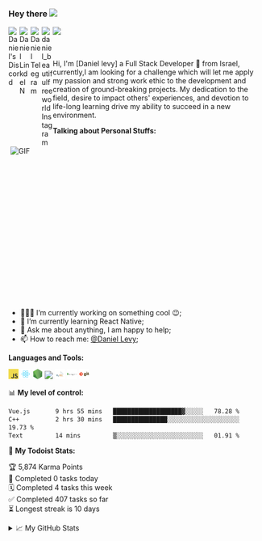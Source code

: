 ### Hey there <img src="https://media.giphy.com/media/hvRJCLFzcasrR4ia7z/giphy.gif" width="25px">
<a href="https://discord.gg/WqBSqVsP">
  <img align="left" alt="Daniel's Discord" width="22px" src="https://cdn.jsdelivr.net/npm/simple-icons@v3/icons/discord.svg" />
</a>

<a href="https://www.linkedin.com/in/daniel-levy-fullstack-developer/">
  <img align="left" alt="Daniel LinkdeIN" width="22px" src="https://cdn.jsdelivr.net/npm/simple-icons@v3/icons/linkedin.svg" />
</a>
<a href="https://t.me/joinchat/OdWfMBbarOqVkWe-OhrMRg">
  <img align="left" alt="Daniel Telegram" width="22px" src="https://cdn.jsdelivr.net/npm/simple-icons@v3/icons/telegram.svg" />
</a>
<a href="https://www.instagram.com/daniel_beautifulfreeworld/">
  <img align="left" alt="daniel_beautifulfreeworld Instagram" width="22px" src="https://cdn.jsdelivr.net/npm/simple-icons@v3/icons/instagram.svg" />
</a>



![](https://visitor-badge.glitch.me/badge?page_id=swiftkatana.swiftkatana)

<br />

Hi, I'm [Daniel levy] a Full Stack Developer 🚀 from Israel, currently,I am looking for a challenge which will let me apply my passion and strong work ethic to the development and creation of ground-breaking projects. My dedication to the field, desire to impact others' experiences, and devotion to life-long learning drive my ability to succeed in a new environment.  


  <img align="right" alt="GIF" src="https://github.com/abhisheknaiidu/abhisheknaiidu/blob/master/code.gif?raw=true" width="500" height="320" />
  
**Talking about Personal Stuffs:**

- 👨🏽‍💻 I’m currently working on something cool :wink:;
- 🌱 I’m currently learning React Native; 
- 💬 Ask me about anything, I am happy to help;
- 📫 How to reach me: [@Daniel Levy](https://www.linkedin.com/in/daniel-levy-fullstack-developer/);
<!-- 📝[Resume](https://drive.google.com/file/d/10GKdScol1BXsMQmSVO30rswZ8lqkakmy/view) -->

**Languages and Tools:**  

<code><img height="20" src="https://raw.githubusercontent.com/github/explore/80688e429a7d4ef2fca1e82350fe8e3517d3494d/topics/javascript/javascript.png"></code>
<code><img height="20" src="https://raw.githubusercontent.com/github/explore/80688e429a7d4ef2fca1e82350fe8e3517d3494d/topics/react/react.png"></code>
<code><img height="20" src="https://raw.githubusercontent.com/github/explore/80688e429a7d4ef2fca1e82350fe8e3517d3494d/topics/nodejs/nodejs.png"></code>
<code><img height="20" src="https://raw.githubusercontent.com/github/explore/80688e429a7d4ef2fca1e82350fe8e3517d3494d/topics/reactnative/reactnative.png"></code>
<code><img height="20" src="https://raw.githubusercontent.com/github/explore/80688e429a7d4ef2fca1e82350fe8e3517d3494d/topics/mysql/mysql.png"></code>
<code><img height="20" src="https://raw.githubusercontent.com/github/explore/80688e429a7d4ef2fca1e82350fe8e3517d3494d/topics/mongodb/mongodb.png"></code>
<code><img height="20" src="https://raw.githubusercontent.com/github/explore/80688e429a7d4ef2fca1e82350fe8e3517d3494d/topics/git/git.png"></code>

📊 **My level of control:**
<!--START_SECTION:waka-->
```text
Vue.js       9 hrs 55 mins   ███████████████████▓░░░░░   78.28 % 
C++          2 hrs 30 mins   ███████████████░░░░░░░░░░░░░░░░░░░░   19.73 % 
Text         14 mins         ▒░░░░░░░░░░░░░░░░░░░░░░░░   01.91 % 
```
<!--END_SECTION:waka-->

🚧 **My Todoist Stats:**
<!-- TODO-IST:START -->
🏆  5,874 Karma Points           
🌸  Completed 0 tasks today           
🗓  Completed 4 tasks this week           
✅  Completed 407 tasks so far           
⏳  Longest streak is 10 days
<!-- TODO-IST:END -->


<details>
<summary>📈 My GitHub Stats</summary>

<p align="center"> <img src="https://github-readme-stats.vercel.app/api?username=abhisheknaiidu&show_icons=true&theme=gotham" alt="abhisheknaiidu" />

</details>



